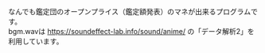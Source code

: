 なんでも鑑定団のオープンプライス（鑑定額発表）のマネが出来るプログラムです。  
bgm.wavは https://soundeffect-lab.info/sound/anime/ の「データ解析2」を利用しています。
